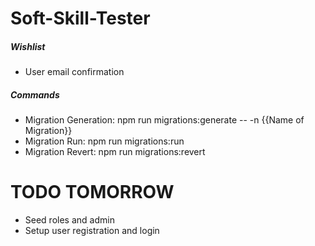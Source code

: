 # Soft-Skill-Tester

##### Wishlist
* User email confirmation

##### Commands
* Migration Generation: npm run migrations:generate -- -n {{Name of Migration}}
* Migration Run: npm run migrations:run
* Migration Revert: npm run migrations:revert

# TODO TOMORROW
* Seed roles and admin
* Setup user registration and login
